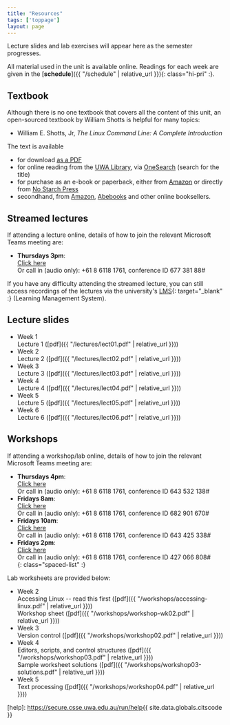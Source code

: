 ```yaml
---
title: "Resources"
tags: ['toppage']
layout: page
---
```


Lecture slides and lab exercises will appear here as the semester
progresses.

All material used in the unit is available online. Readings for each
week are given in the [**schedule**]({{ "/schedule" | relative_url }}){: class="hi-pri" :}.

## Textbook

Although there is no one textbook that covers all the content
of this unit, an open-sourced textbook by William Shotts is
helpful for many topics:

- William E. Shotts, Jr, *The Linux Command Line: A Complete Introduction*

The text is available

- for download [as a PDF](http://linuxcommand.org/tlcl.php)
- for online reading from the [UWA Library][library], via [OneSearch][onesearch] (search for the title)
- for purchase as an e-book or paperback, either from
  [Amazon][amazon-tlcl]
  or directly from [No Starch Press](https://nostarch.com/tlcl2)
- secondhand, from [Amazon][amazon-tlcl], [Abebooks][abebooks-tlcl] and
  other online booksellers.

[library]: https://www.uwa.edu.au/library/
[onesearch]: https://onesearch.library.uwa.edu.au
[amazon-tlcl]: https://www.amazon.com/Linux-Command-Line-2nd-Introduction/dp/1593279523
[abebooks-tlcl]: https://www.abebooks.com/servlet/SearchResults?an=shotts&bi=0&bx=off&cm_sp=SearchF-_-Advtab1-_-Results&ds=20&kn=The%20Linux%20Command%20Line:%20A%20Complete%20Introduction&recentlyadded=all&sortby=17&sts=t&tn=Linux%20Command%20Line

## Streamed lectures

If attending a lecture online, details of how
to join the relevant Microsoft Teams meeting are:

- **Thursdays 3pm**:  
  [Click here](https://teams.microsoft.com/l/meetup-join/19%3a33ebc7adfa414f1eb62c64979b1c9a70%40thread.tacv2/1614922418066?context=%7b%22Tid%22%3a%2205894af0-cb28-46d8-8716-74cdb46e2226%22%2c%22Oid%22%3a%22e72c5de6-8733-4bc9-95bc-08b3eb1354a2%22%7d)   
  Or call in (audio only): +61 8 6118 1761, conference ID 677 381 88#

If you have any difficulty attending the streamed lecture,
you can still access recordings of the lectures via the
university's [LMS][lms]{: target="_blank" :} (Learning Management System).

[lms]: http://www.lms.uwa.edu.au/

## Lecture slides

- Week 1   
  Lecture 1 ([pdf]({{ "/lectures/lect01.pdf" | relative_url }}))
- Week 2   
  Lecture 2 ([pdf]({{ "/lectures/lect02.pdf" | relative_url }}))
- Week 3   
  Lecture 3 ([pdf]({{ "/lectures/lect03.pdf" | relative_url }}))
- Week 4   
  Lecture 4 ([pdf]({{ "/lectures/lect04.pdf" | relative_url }}))
- Week 5   
  Lecture 5 ([pdf]({{ "/lectures/lect05.pdf" | relative_url }}))
- Week 6   
  Lecture 6 ([pdf]({{ "/lectures/lect06.pdf" | relative_url }}))

## Workshops

If attending a workshop/lab online, details of how
to join the relevant Microsoft Teams meeting are:

- **Thursdays 4pm**:  
  [Click here](https://teams.microsoft.com/l/meetup-join/19%3A82011daf90bb49479600db9d12cc85f9%40thread.tacv2/1614828125834?context=%7B%22Tid%22%3A%2205894af0-cb28-46d8-8716-74cdb46e2226%22%2C%22Oid%22%3A%22e72c5de6-8733-4bc9-95bc-08b3eb1354a2%22%7D)   
  Or call in (audio only): +61 8 6118 1761, conference ID 643 532 138#    
- **Fridays 8am**:  
  [Click here](https://teams.microsoft.com/l/meetup-join/19%3a511ef97f5d6141deb86bd7adee6ca8df%40thread.tacv2/1614828887052?context=%7b%22Tid%22%3a%2205894af0-cb28-46d8-8716-74cdb46e2226%22%2c%22Oid%22%3a%22e72c5de6-8733-4bc9-95bc-08b3eb1354a2%22%7d)  
  Or call in (audio only): +61 8 6118 1761, conference ID 682 901 670#  
- **Fridays 10am**:  
  [Click here](https://teams.microsoft.com/l/meetup-join/19%3ab2cb88442f614fec97f85ab5ca06aac0%40thread.tacv2/1614829375645?context=%7b%22Tid%22%3a%2205894af0-cb28-46d8-8716-74cdb46e2226%22%2c%22Oid%22%3a%22e72c5de6-8733-4bc9-95bc-08b3eb1354a2%22%7d)  
  Or call in (audio only): +61 8 6118 1761, conference ID 643 425 338#  
- **Fridays 2pm**:  
  [Click here](https://teams.microsoft.com/l/meetup-join/19%3af5e2e958b92145d0966a6ed9ed1bb235%40thread.tacv2/1614829666270?context=%7b%22Tid%22%3a%2205894af0-cb28-46d8-8716-74cdb46e2226%22%2c%22Oid%22%3a%22e72c5de6-8733-4bc9-95bc-08b3eb1354a2%22%7d)   
  Or call in (audio only): +61 8 6118 1761, conference ID 427 066 808#   
{: class="spaced-list" :}

Lab worksheets are provided below:

- Week 2     
  Accessing Linux -- read this first ([pdf]({{ "/workshops/accessing-linux.pdf" | relative_url }}))  
  Workshop sheet ([pdf]({{ "/workshops/workshop-wk02.pdf" | relative_url }}))  
- Week 3     
  Version control ([pdf]({{ "/workshops/workshop02.pdf" | relative_url }}))  
- Week 4     
  Editors, scripts, and control structures ([pdf]({{ "/workshops/workshop03.pdf" | relative_url }}))  
  Sample worksheet solutions ([pdf]({{ "/workshops/workshop03-solutions.pdf" | relative_url }}))
- Week 5     
  Text processing ([pdf]({{ "/workshops/workshop04.pdf" | relative_url }}))  

[help]: https://secure.csse.uwa.edu.au/run/help{{ site.data.globals.citscode }}

